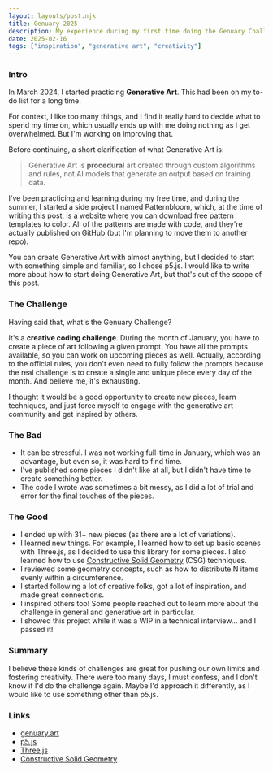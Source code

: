 ```yaml
---
layout: layouts/post.njk
title: Genuary 2025
description: My experience during my first time doing the Genuary Challenge
date: 2025-02-16
tags: ["inspiration", "generative art", "creativity"]
---
```


### Intro

In March 2024, I started practicing **Generative Art**. This had been on my to-do list for a long time.

For context, I like too many things, and I find it really hard to decide what to spend my time on, which usually ends up with me doing nothing as I get overwhelmed. But I'm working on improving that.

Before continuing, a short clarification of what Generative Art is:

> Generative Art is **procedural** art created through custom algorithms and rules, not AI models that generate an output based on training data.

I've been practicing and learning during my free time, and during the summer, I started a side project I named Patternbloom, which, at the time of writing this post, is a website where you can download free pattern templates to color. All of the patterns are made with code, and they're actually published on GitHub (but I'm planning to move them to another repo).

You can create Generative Art with almost anything, but I decided to start with something simple and familiar, so I chose p5.js. I would like to write more about how to start doing Generative Art, but that's out of the scope of this post.

### The Challenge

Having said that, what's the Genuary Challenge?

It's a **creative coding challenge**. During the month of January, you have to create a piece of art following a given prompt. You have all the prompts available, so you can work on upcoming pieces as well. Actually, according to the official rules, you don't even need to fully follow the prompts because the real challenge is to create a single and unique piece every day of the month. And believe me, it's exhausting.

I thought it would be a good opportunity to create new pieces, learn techniques, and just force myself to engage with the generative art community and get inspired by others.

### The Bad

- It can be stressful. I was not working full-time in January, which was an advantage, but even so, it was hard to find time.
- I've published some pieces I didn't like at all, but I didn't have time to create something better.
- The code I wrote was sometimes a bit messy, as I did a lot of trial and error for the final touches of the pieces.

### The Good

- I ended up with 31+ new pieces (as there are a lot of variations).
- I learned new things. For example, I learned how to set up basic scenes with Three.js, as I decided to use this library for some pieces. I also learned how to use [Constructive Solid Geometry](https://en.wikipedia.org/wiki/Constructive_solid_geometry) (CSG) techniques.
- I reviewed some geometry concepts, such as how to distribute N items evenly within a circumference.
- I started following a lot of creative folks, got a lot of inspiration, and made great connections.
- I inspired others too! Some people reached out to learn more about the challenge in general and generative art in particular.
- I showed this project while it was a WIP in a technical interview... and I passed it!

### Summary

I believe these kinds of challenges are great for pushing our own limits and fostering creativity. There were too many days, I must confess, and I don't know if I'd do the challenge again. Maybe I'd approach it differently, as I would like to use something other than p5.js.

### Links

- [genuary.art](genuary.art)
- [p5.js](https://p5js.org/)
- [Three.js](https://threejs.org/)
- [Constructive Solid Geometry](https://en.wikipedia.org/wiki/Constructive_solid_geometry)
